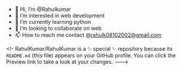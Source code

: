 - 👋 Hi, I’m @Rahulkumar
- 👀 I’m interested in web development
- 🌱 I’m currently learning python
- 💞️ I’m looking to collaborate on web
- 📫 How to reach me contact @rahulk08102002@gmail.com

<!-
RahulKumar/RahulKumar is a ✨ special ✨ repository because its `README.md` (this file) appears on your GitHub profile.
You can click the Preview link to take a look at your changes.
--->
